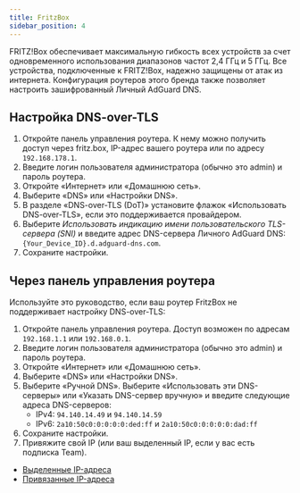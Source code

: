 ```yaml
---
title: FritzBox
sidebar_position: 4
---
```


FRITZ!Box обеспечивает максимальную гибкость всех устройств за счет одновременного использования диапазонов частот 2,4 ГГц и 5 ГГц. Все устройства, подключенные к FRITZ!Box, надежно защищены от атак из интернета. Конфигурация роутеров этого бренда также позволяет настроить зашифрованный Личный AdGuard DNS.

## Настройка DNS-over-TLS

1. Откройте панель управления роутера. К нему можно получить доступ через fritz.box, IP-адрес вашего роутера или по адресу `192.168.178.1`.
2. Введите логин пользователя администратора (обычно это admin) и пароль роутера.
3. Откройте «Интернет» или «Домашнюю сеть».
4. Выберите «DNS» или «Настройки DNS».
5. В разделе «DNS-over-TLS (DoT)» установите флажок «Использовать DNS-over-TLS», если это поддерживается провайдером.
6. Выберите _Использовать индикацию имени пользовательского TLS-сервера (SNI)_ и введите адрес DNS-сервера Личного AdGuard DNS: `{Your_Device_ID}.d.adguard-dns.com`.
7. Сохраните настройки.

## Через панель управления роутера

Используйте это руководство, если ваш роутер FritzBox не поддерживает настройку DNS-over-TLS:

1. Откройте панель управления роутера. Доступ возможен по адресам `192.168.1.1` или `192.168.0.1`.
2. Введите логин пользователя администратора (обычно это admin) и пароль роутера.
3. Откройте «Интернет» или «Домашнюю сеть».
4. Выберите «DNS» или «Настройки DNS».
5. Выберите «Ручной DNS». Выберите «Использовать эти DNS-серверы» или «Указать DNS-сервер вручную» и введите следующие адреса DNS-серверов:
   - IPv4: `94.140.14.49` и `94.140.14.59`
   - IPv6: `2a10:50c0:0:0:0:0:ded:ff` и `2a10:50c0:0:0:0:0:dad:ff`
6. Сохраните настройки.
7. Привяжите свой IP (или ваш выделенный IP, если у вас есть подписка Team).

- [Выделенные IP-адреса](/private-dns/connect-devices/other-options/dedicated-ip.md)
- [Привязанные IP-адреса](/private-dns/connect-devices/other-options/linked-ip.md)
